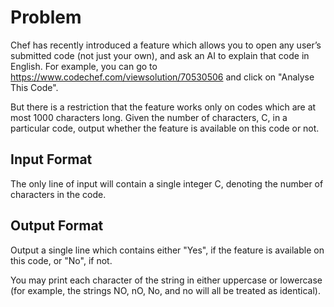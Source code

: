 # Problem
Chef has recently introduced a feature which allows you to open any user’s submitted code (not just your own), and ask an AI to explain that code in English. For example, you can go to https://www.codechef.com/viewsolution/70530506 and click on "Analyse This Code".

But there is a restriction that the feature works only on codes which are at most 1000 characters long. Given the number of characters, C, in a particular code, output whether the feature is available on this code or not.

## Input Format
The only line of input will contain a single integer C, denoting the number of characters in the code.

## Output Format
Output a single line which contains either "Yes", if the feature is available on this code, or "No", if not.

You may print each character of the string in either uppercase or lowercase (for example, the strings NO, nO, No, and no will all be treated as identical).

